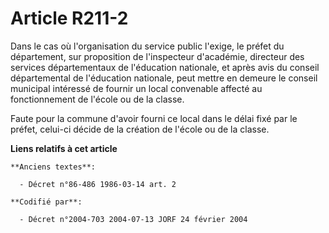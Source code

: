 # Article R211-2

Dans le cas où l'organisation du service public l'exige, le préfet du département, sur proposition de l'inspecteur
d'académie, directeur des services départementaux de l'éducation nationale, et après avis du conseil départemental de
l'éducation nationale, peut mettre en demeure le conseil municipal intéressé de fournir un local convenable affecté au
fonctionnement de l'école ou de la classe.

Faute pour la commune d'avoir fourni ce local dans le délai fixé par le préfet, celui-ci décide de la création de l'école ou
de la classe.

**Liens relatifs à cet article**

	**Anciens textes**:

	  - Décret n°86-486 1986-03-14 art. 2

	**Codifié par**:

	  - Décret n°2004-703 2004-07-13 JORF 24 février 2004
